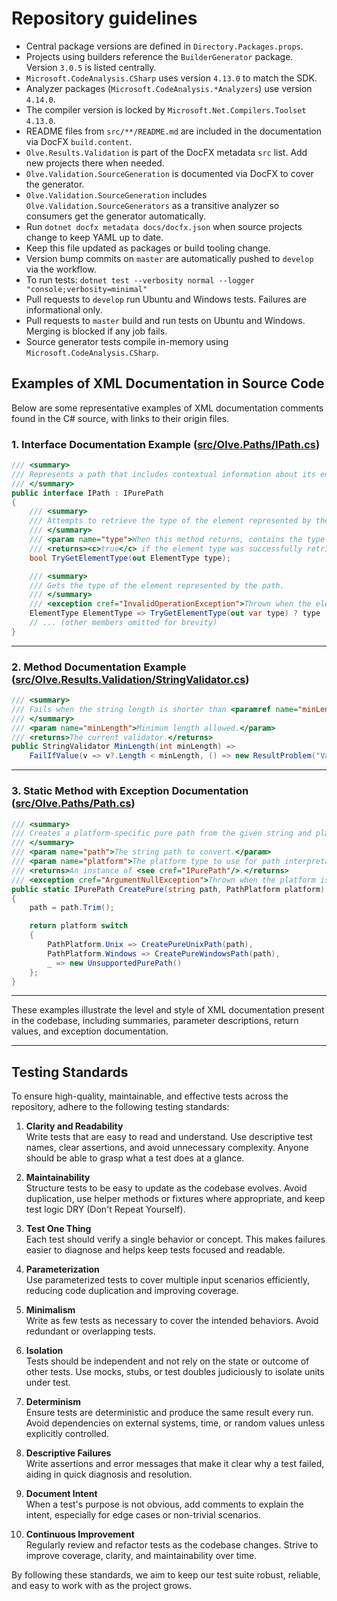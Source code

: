 # Repository guidelines

- Central package versions are defined in `Directory.Packages.props`.
- Projects using builders reference the `BuilderGenerator` package. Version `3.0.5` is listed centrally.
- `Microsoft.CodeAnalysis.CSharp` uses version `4.13.0` to match the SDK.
- Analyzer packages (`Microsoft.CodeAnalysis.*Analyzers`) use version `4.14.0`.
- The compiler version is locked by `Microsoft.Net.Compilers.Toolset` `4.13.0`.
- README files from `src/**/README.md` are included in the documentation via DocFX `build.content`.
- `Olve.Results.Validation` is part of the DocFX metadata `src` list. Add new projects there when needed.
- `Olve.Validation.SourceGeneration` is documented via DocFX to cover the generator.
- `Olve.Validation.SourceGeneration` includes `Olve.Validation.SourceGenerators` as a transitive analyzer so consumers get the generator automatically.
- Run `dotnet docfx metadata docs/docfx.json` when source projects change to keep YAML up to date.
- Keep this file updated as packages or build tooling change.
- Version bump commits on `master` are automatically pushed to `develop` via the workflow.
- To run tests: `dotnet test --verbosity normal --logger "console;verbosity=minimal"`
- Pull requests to `develop` run Ubuntu and Windows tests. Failures are informational only.
- Pull requests to `master` build and run tests on Ubuntu and Windows. Merging is blocked if any job fails.
- Source generator tests compile in-memory using `Microsoft.CodeAnalysis.CSharp`.

## Examples of XML Documentation in Source Code

Below are some representative examples of XML documentation comments found in the C# source, with links to their origin files.

### 1. Interface Documentation Example ([src/Olve.Paths/IPath.cs](src/Olve.Paths/IPath.cs))

```csharp
/// <summary>
/// Represents a path that includes contextual information about its environment, such as its element type and resolved state.
/// </summary>
public interface IPath : IPurePath
{
    /// <summary>
    /// Attempts to retrieve the type of the element represented by the path.
    /// </summary>
    /// <param name="type">When this method returns, contains the type of the element if available; otherwise, <c>ElementType.None</c>.</param>
    /// <returns><c>true</c> if the element type was successfully retrieved; otherwise, <c>false</c>.</returns>
    bool TryGetElementType(out ElementType type);

    /// <summary>
    /// Gets the type of the element represented by the path.
    /// </summary>
    /// <exception cref="InvalidOperationException">Thrown when the element type cannot be determined.</exception>
    ElementType ElementType => TryGetElementType(out var type) ? type : throw new InvalidOperationException("Element does not have a type");
    // ... (other members omitted for brevity)
}
```

---

### 2. Method Documentation Example ([src/Olve.Results.Validation/StringValidator.cs](src/Olve.Results.Validation/StringValidator.cs))

```csharp
/// <summary>
/// Fails when the string length is shorter than <paramref name="minLength"/>.
/// </summary>
/// <param name="minLength">Minimum length allowed.</param>
/// <returns>The current validator.</returns>
public StringValidator MinLength(int minLength) =>
    FailIfValue(v => v?.Length < minLength, () => new ResultProblem("Value must be at least '{0}' characters", minLength));
```

---

### 3. Static Method with Exception Documentation ([src/Olve.Paths/Path.cs](src/Olve.Paths/Path.cs))

```csharp
/// <summary>
/// Creates a platform-specific pure path from the given string and platform.
/// </summary>
/// <param name="path">The string path to convert.</param>
/// <param name="platform">The platform type to use for path interpretation.</param>
/// <returns>An instance of <see cref="IPurePath"/>.</returns>
/// <exception cref="ArgumentNullException">Thrown when the platform is <see cref="PathPlatform.None"/>.</exception>
public static IPurePath CreatePure(string path, PathPlatform platform)
{
    path = path.Trim();

    return platform switch
    {
        PathPlatform.Unix => CreatePureUnixPath(path),
        PathPlatform.Windows => CreatePureWindowsPath(path),
        _ => new UnsupportedPurePath()
    };
}
```

---

These examples illustrate the level and style of XML documentation present in the codebase, including summaries, parameter descriptions, return values, and exception documentation.

---

## Testing Standards

To ensure high-quality, maintainable, and effective tests across the repository, adhere to the following testing standards:

1. **Clarity and Readability**  
   Write tests that are easy to read and understand. Use descriptive test names, clear assertions, and avoid unnecessary complexity. Anyone should be able to grasp what a test does at a glance.

2. **Maintainability**  
   Structure tests to be easy to update as the codebase evolves. Avoid duplication, use helper methods or fixtures where appropriate, and keep test logic DRY (Don't Repeat Yourself).

3. **Test One Thing**  
   Each test should verify a single behavior or concept. This makes failures easier to diagnose and helps keep tests focused and readable.

4. **Parameterization**  
   Use parameterized tests to cover multiple input scenarios efficiently, reducing code duplication and improving coverage.

5. **Minimalism**  
   Write as few tests as necessary to cover the intended behaviors. Avoid redundant or overlapping tests.

6. **Isolation**  
   Tests should be independent and not rely on the state or outcome of other tests. Use mocks, stubs, or test doubles judiciously to isolate units under test.

7. **Determinism**  
   Ensure tests are deterministic and produce the same result every run. Avoid dependencies on external systems, time, or random values unless explicitly controlled.

8. **Descriptive Failures**  
   Write assertions and error messages that make it clear why a test failed, aiding in quick diagnosis and resolution.

9. **Document Intent**  
   When a test's purpose is not obvious, add comments to explain the intent, especially for edge cases or non-trivial scenarios.

10. **Continuous Improvement**  
    Regularly review and refactor tests as the codebase changes. Strive to improve coverage, clarity, and maintainability over time.

By following these standards, we aim to keep our test suite robust, reliable, and easy to work with as the project grows.
